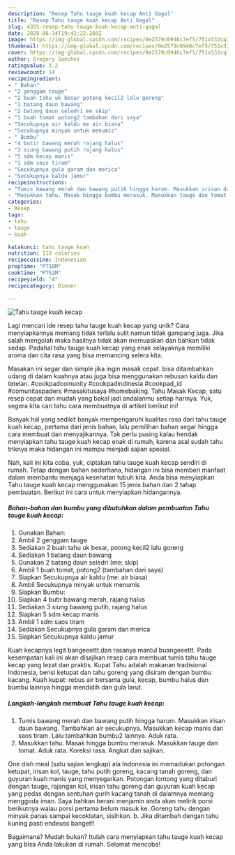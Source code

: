 ```yaml
---
description: "Resep Tahu tauge kuah kecap Anti Gagal"
title: "Resep Tahu tauge kuah kecap Anti Gagal"
slug: 4355-resep-tahu-tauge-kuah-kecap-anti-gagal
date: 2020-06-14T19:42:22.203Z
image: https://img-global.cpcdn.com/recipes/0e2579c0946c7ef5/751x532cq70/tahu-tauge-kuah-kecap-foto-resep-utama.jpg
thumbnail: https://img-global.cpcdn.com/recipes/0e2579c0946c7ef5/751x532cq70/tahu-tauge-kuah-kecap-foto-resep-utama.jpg
cover: https://img-global.cpcdn.com/recipes/0e2579c0946c7ef5/751x532cq70/tahu-tauge-kuah-kecap-foto-resep-utama.jpg
author: Gregory Sanchez
ratingvalue: 3.2
reviewcount: 14
recipeingredient:
- " Bahan"
- "2 genggam tauge"
- "2 buah tahu uk besar potong kecil2 lalu goreng"
- "1 batang daun bawang"
- "2 batang daun seledri me skip"
- "1 buah tomat potong2 tambahan dari saya"
- "Secukupnya air kaldu me air biasa"
- "Secukupnya minyak untuk menumis"
- " Bumbu"
- "4 butir bawang merah rajang halus"
- "3 siung bawang putih rajang halus"
- "5 sdm kecap manis"
- "1 sdm saos tiram"
- "Secukupnya gula garam dan merica"
- "Secukupnya kaldu jamur"
recipeinstructions:
- "Tumis bawang merah dan bawang putih hingga harum. Masukkan irisan daun bawang. Tambahkan air secukupnya. Masukkan kecap manis dan saos tiram. Lalu tambahkan bumbu2 lainnya. Aduk rata."
- "Masukkan tahu. Masak hingga bumbu merasuk. Masukkan tauge dan tomat. Aduk rata. Koreksi rasa. Angkat dan sajikan."
categories:
- Resep
tags:
- tahu
- tauge
- kuah

katakunci: tahu tauge kuah 
nutrition: 113 calories
recipecuisine: Indonesian
preptime: "PT10M"
cooktime: "PT52M"
recipeyield: "4"
recipecategory: Dinner

---
```



![Tahu tauge kuah kecap](https://img-global.cpcdn.com/recipes/0e2579c0946c7ef5/751x532cq70/tahu-tauge-kuah-kecap-foto-resep-utama.jpg)

Lagi mencari ide resep tahu tauge kuah kecap yang unik? Cara menyiapkannya memang tidak terlalu sulit namun tidak gampang juga. Jika salah mengolah maka hasilnya tidak akan memuaskan dan bahkan tidak sedap. Padahal tahu tauge kuah kecap yang enak selayaknya memiliki aroma dan cita rasa yang bisa memancing selera kita.

Masakan ini segar dan simple jika ingin masak cepat. bisa ditambahkan udang di dalam kuahnya atau juga bisa menggunakan rebusan kaldu dan tetelan. #cookpadcomunity #cookpadindinesia #cookpad_id #comunitaspaders #masakitusaya #homebaking. Tahu Masak Kecap, satu resep cepat dan mudah yang bakal jadi andalanmu setiap harinya. Yuk, segera kita cari tahu cara membuatnya di artikel berikut ini!

Banyak hal yang sedikit banyak mempengaruhi kualitas rasa dari tahu tauge kuah kecap, pertama dari jenis bahan, lalu pemilihan bahan segar hingga cara membuat dan menyajikannya. Tak perlu pusing kalau hendak menyiapkan tahu tauge kuah kecap enak di rumah, karena asal sudah tahu triknya maka hidangan ini mampu menjadi sajian spesial.


Nah, kali ini kita coba, yuk, ciptakan tahu tauge kuah kecap sendiri di rumah. Tetap dengan bahan sederhana, hidangan ini bisa memberi manfaat dalam membantu menjaga kesehatan tubuh kita. Anda bisa menyiapkan Tahu tauge kuah kecap menggunakan 15 jenis bahan dan 2 tahap pembuatan. Berikut ini cara untuk menyiapkan hidangannya.

<!--inarticleads1-->

##### Bahan-bahan dan bumbu yang dibutuhkan dalam pembuatan Tahu tauge kuah kecap:

1. Gunakan  Bahan:
1. Ambil 2 genggam tauge
1. Sediakan 2 buah tahu uk besar, potong kecil2 lalu goreng
1. Sediakan 1 batang daun bawang
1. Gunakan 2 batang daun seledri (me: skip)
1. Ambil 1 buah tomat, potong2 (tambahan dari saya)
1. Siapkan Secukupnya air kaldu (me: air biasa)
1. Ambil Secukupnya minyak untuk menumis
1. Siapkan  Bumbu:
1. Siapkan 4 butir bawang merah, rajang halus
1. Sediakan 3 siung bawang putih, rajang halus
1. Siapkan 5 sdm kecap manis
1. Ambil 1 sdm saos tiram
1. Sediakan Secukupnya gula garam dan merica
1. Siapkan Secukupnya kaldu jamur


Kuah kecapnya legit bangeeettt.dan rasanya mantul buangeeettt. Pada kesempatan kali ini akan disajikan resep cara membuat tumis tahu tauge kecap yang lezat dan praktis. Kupat Tahu adalah makanan tradisional Indonesia, berisi ketupat dan tahu goreng yang disiram dengan bumbu kacang. Kuah kupat: rebus air bersama gula, kecap, bumbu halus dan bumbu lainnya hingga mendidih dan gula larut. 

<!--inarticleads2-->

##### Langkah-langkah membuat Tahu tauge kuah kecap:

1. Tumis bawang merah dan bawang putih hingga harum. Masukkan irisan daun bawang. Tambahkan air secukupnya. Masukkan kecap manis dan saos tiram. Lalu tambahkan bumbu2 lainnya. Aduk rata.
1. Masukkan tahu. Masak hingga bumbu merasuk. Masukkan tauge dan tomat. Aduk rata. Koreksi rasa. Angkat dan sajikan.


One dish meal (satu sajian lengkap) ala Indonesia ini memadukan potongan ketupat, irisan kol, tauge, tahu putih goreng, kacang tanah goreng, dan guyuran kuah manis yang menyegarkan. Potongan lontong yang ditaburi dengan tauge, rajangan kol, irisan tahu goreng dan guyuran kuah kecap yang pedas dengan sentuhan gurih kacang tanah di dalamnya memang menggoda iman. Saya bahkan berani menjamin anda akan melirik porsi berikutnya walau porsi pertama belum masuk ke. Goreng tahu dengan minyak panas sampai kecoklatan, sisihkan. b. Jika ditambah dengan tahu kuning pasti endeuss banget!! 

Bagaimana? Mudah bukan? Itulah cara menyiapkan tahu tauge kuah kecap yang bisa Anda lakukan di rumah. Selamat mencoba!

